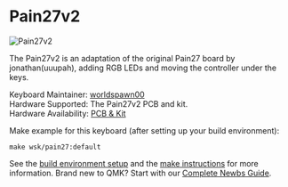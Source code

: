 # Pain27v2

![Pain27v2](https://i.imgur.com/qJZlelV.png)  

The Pain27v2 is an adaptation of the original Pain27 board by jonathan(uuupah), adding RGB LEDs and moving the controller under the keys.  

Keyboard Maintainer: [worldspawn00](https://github.com/worldspawn00/)  
Hardware Supported: The Pain27v2 PCB and kit.  
Hardware Availability: [PCB & Kit](https://geekhack.org/index.php?topic=100283)  

Make example for this keyboard (after setting up your build environment):

    make wsk/pain27:default

See the [build environment setup](https://docs.qmk.fm/#/getting_started_build_tools) and the [make instructions](https://docs.qmk.fm/#/getting_started_make_guide) for more information. Brand new to QMK? Start with our [Complete Newbs Guide](https://docs.qmk.fm/#/newbs).

